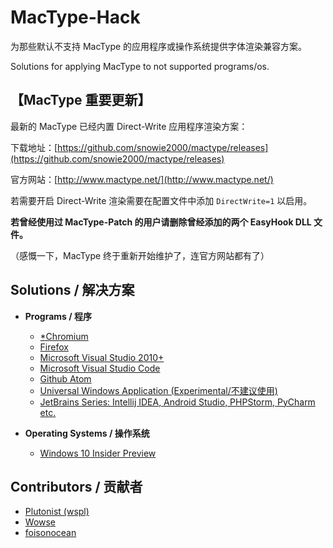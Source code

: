# MacType-Hack
为那些默认不支持 MacType 的应用程序或操作系统提供字体渲染兼容方案。

Solutions for applying MacType to not supported programs/os.

## 【MacType 重要更新】

最新的 MacType 已经内置 Direct-Write 应用程序渲染方案：

下载地址：[https://github.com/snowie2000/mactype/releases](https://github.com/snowie2000/mactype/releases)

官方网站：[http://www.mactype.net/](http://www.mactype.net/)



若需要开启 Direct-Write 渲染需要在配置文件中添加 `DirectWrite=1` 以启用。

**若曾经使用过 MacType-Patch 的用户请删除曾经添加的两个 EasyHook DLL 文件。**



（感慨一下，MacType 终于重新开始维护了，连官方网站都有了）

## Solutions / 解决方案

* **Programs / 程序**

  * [*Chromium](chromium.md)
  * [Firefox](firefox.md)
  * [Microsoft Visual Studio 2010+](https://www.textarea.com/simodorg/solve-mactype-doesnt-work-in-visual-studio-2015-251/)
  * [Microsoft Visual Studio Code](vscode.md)
  * [Github Atom](atom.md)
  * [Universal Windows Application (Experimental/不建议使用)](http://tieba.baidu.com/p/4040192792)
  * [JetBrains Series: Intellij IDEA, Android Studio, PHPStorm, PyCharm etc.](jetbrains.md)


* **Operating Systems / 操作系统**

  * [Windows 10 Insider Preview](win10.md)

## Contributors / 贡献者

* [Plutonist (wspl)](https://github.com/wspl)
* [Wowse](https://github.com/wowse)
* [foisonocean](https://github.com/foisonocean)
